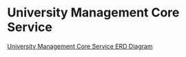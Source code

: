 # University Management Core Service

[University Management Core Service ERD Diagram](https://drive.google.com/file/d/1soZtG8xSL163aM37T-0jBQZGaBtKylUZ/view?usp=sharing)
